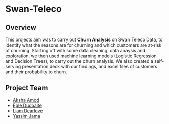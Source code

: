 # Swan-Teleco
## Overview
This projects aim was to carry out **Churn Analysis** on Swan Teleco Data, to identify what the reasons are for churning and which customers are at-risk of churning. Starting off with some data cleaning, data anaysis and exploration, we then used machine learning models (Logistic Regression and Decision Trees), to carry out the churn analysis. We also created a self-serving presentation deck with our findings, and excel files  of customers and their probability to churn.
## Project Team
* [Aksha Amod](https://github.com/akshaamod)
* [Egle Duobaite](https://github.com/eedbt)
* [Liam Dearlove](https://github.com/ldearlove)
* [Yassim Jama](https://github.com/YJApps)
